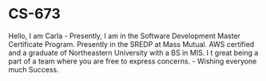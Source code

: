 # CS-673


Hello, I am Carla - Presently, I am in the Software Development Master Certificate Program.   Presently in the SREDP  at Mass Mutual.  AWS certified and a  graduate of Northeastern University with a BS in MIS.    I t great being a part of a team where you are free to express concerns.   - Wishing everyone much Success.
